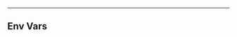 <!-- Space: GhExtensionTemplate -->
<!-- Parent: Project -->
<!-- Title: Env Vars -->

<!-- Label: GhExtensionTemplate -->
<!-- Label: Project -->
<!-- Label: Env Vars -->
<!-- Include: docs/disclaimer.md -->
<!-- Include: ac:toc -->

---

## Env Vars
